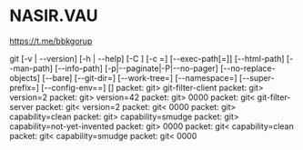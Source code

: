 # NASIR.VAU
https://t.me/bbkgorup

git [-v | --version] [-h | --help] [-C <path>] [-c <name>=<value>]
    [--exec-path[=<path>]] [--html-path] [--man-path] [--info-path]
    [-p|--paginate|-P|--no-pager] [--no-replace-objects] [--bare]
    [--git-dir=<path>] [--work-tree=<path>] [--namespace=<name>]
    [--super-prefix=<path>] [--config-env=<name>=<envvar>]
    <command> [<args>]
  packet:          git> git-filter-client
packet:          git> version=2
packet:          git> version=42
packet:          git> 0000
packet:          git< git-filter-server
packet:          git< version=2
packet:          git< 0000
packet:          git> capability=clean
packet:          git> capability=smudge
packet:          git> capability=not-yet-invented
packet:          git> 0000
packet:          git< capability=clean
packet:          git< capability=smudge
packet:          git< 0000
